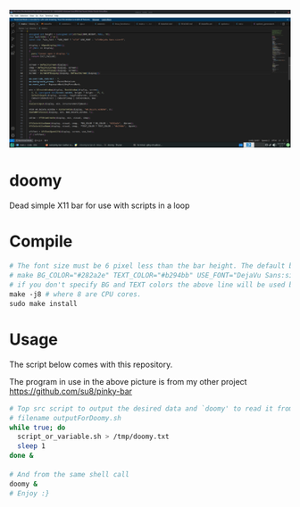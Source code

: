 ![](pic1.png)

# doomy

Dead simple X11 bar for use with scripts in a loop

# Compile

```makefile
# The font size must be 6 pixel less than the bar height. The default bar height is 15 pixels.
# make BG_COLOR="#282a2e" TEXT_COLOR="#b294bb" USE_FONT="DejaVu Sans:size=9" BAR_HEIGHT=15 -j8 # where 8 are your CPU cores.
# if you don't specify BG and TEXT colors the above line will be used by doomy, including the font too.
make -j8 # where 8 are CPU cores.
sudo make install
```

# Usage

The script below comes with this repository.

The program in use in the above picture is from my other project https://github.com/su8/pinky-bar

```bash
# Top src script to output the desired data and `doomy' to read it from /tmp/doomy.txt
# filename outputForDoomy.sh
while true; do 
  script_or_variable.sh > /tmp/doomy.txt
  sleep 1
done &

# And from the same shell call
doomy &
# Enjoy :}
```
